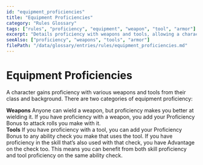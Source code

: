 ```yaml
---
id: "equipment_proficiencies"
title: "Equipment Proficiencies"
category: "Rules Glossary"
tags: ["rules", "proficiency", "equipment", "weapon", "tool", "armor"]
excerpt: "Details proficiency with weapons and tools, allowing a character to add their Proficiency Bonus to relevant checks."
seeAlso: ["proficiency", "weapons", "tools", "armor"]
filePath: "/data/glossary/entries/rules/equipment_proficiencies.md"
---
```

# Equipment Proficiencies
A character gains proficiency with various <span data-term-id="weapons" class="glossary-term-link-from-markdown">weapons</span> and <span data-term-id="tools" class="glossary-term-link-from-markdown">tools</span> from their class and background. There are two categories of equipment proficiency:

<div class="glossary-example-list">
  <div class="glossary-example-item">
    <strong>Weapons</strong>
    <span>Anyone can wield a <span data-term-id="weapons" class="glossary-term-link-from-markdown">weapon</span>, but proficiency makes you better at wielding it. If you have proficiency with a <span data-term-id="weapons" class="glossary-term-link-from-markdown">weapon</span>, you add your <span data-term-id="proficiency_bonus" class="glossary-term-link-from-markdown">Proficiency Bonus</span> to <span data-term-id="attack_roll" class="glossary-term-link-from-markdown">attack rolls</span> you make with it.</span>
  </div>
  <div class="glossary-example-item">
    <strong>Tools</strong>
    <span>If you have proficiency with a <span data-term-id="tools" class="glossary-term-link-from-markdown">tool</span>, you can add your <span data-term-id="proficiency_bonus" class="glossary-term-link-from-markdown">Proficiency Bonus</span> to any <span data-term-id="ability_check" class="glossary-term-link-from-markdown">ability check</span> you make that uses the <span data-term-id="tools" class="glossary-term-link-from-markdown">tool</span>. If you have proficiency in the <span data-term-id="skills_list" class="glossary-term-link-from-markdown">skill</span> that’s also used with that check, you have <span data-term-id="advantage" class="glossary-term-link-from-markdown">Advantage</span> on the check too. This means you can benefit from both <span data-term-id="skills_list" class="glossary-term-link-from-markdown">skill</span> proficiency and <span data-term-id="tools" class="glossary-term-link-from-markdown">tool</span> proficiency on the same <span data-term-id="ability_check" class="glossary-term-link-from-markdown">ability check</span>.</span>
  </div>
</div>